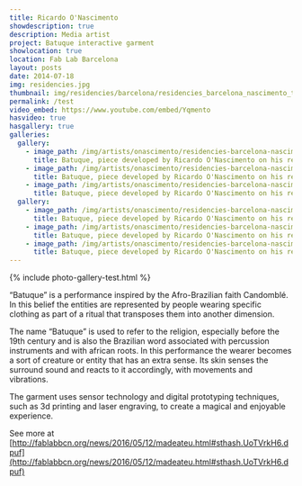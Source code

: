 ```yaml
---
title: Ricardo O'Nascimento
showdescription: true
description: Media artist
project: Batuque interactive garment
showlocation: true
location: Fab Lab Barcelona
layout: posts
date: 2014-07-18
img: residencies.jpg
thumbnail: img/residencies/barcelona/residencies_barcelona_nascimento_thumb.png
permalink: /test
video_embed: https://www.youtube.com/embed/Yqmento
hasvideo: true
hasgallery: true   
galleries:
  gallery: 
    - image_path: /img/artists/onascimento/residencies-barcelona-nascimento
      title: Batuque, piece developed by Ricardo O'Nascimento on his residency @ Fab Lab Barcelona
    - image_path: /img/artists/onascimento/residencies-barcelona-nascimento-3
      title: Batuque, piece developed by Ricardo O'Nascimento on his residency @ Fab Lab Barcelona
    - image_path: /img/artists/onascimento/residencies-barcelona-nascimento-2
      title: Batuque, piece developed by Ricardo O'Nascimento on his residency @ Fab Lab Barcelona 
  gallery: 
    - image_path: /img/artists/onascimento/residencies-barcelona-nascimento
      title: Batuque, piece developed by Ricardo O'Nascimento on his residency @ Fab Lab Barcelona
    - image_path: /img/artists/onascimento/residencies-barcelona-nascimento-3
      title: Batuque, piece developed by Ricardo O'Nascimento on his residency @ Fab Lab Barcelona
    - image_path: /img/artists/onascimento/residencies-barcelona-nascimento-2
      title: Batuque, piece developed by Ricardo O'Nascimento on his residency @ Fab Lab Barcelona     
---
```

{% include photo-gallery-test.html %}

“Batuque” is a performance inspired by the Afro-Brazilian faith Candomblé. In this belief the entities are represented by people wearing specific clothing as part of a ritual that transposes them into another dimension. 

The name “Batuque” is used to refer to the religion, especially before the 19th century and is also the Brazilian word associated with percussion instruments and with african roots. In this performance the wearer becomes a sort of creature or entity that has an extra sense. Its skin senses the surround sound and reacts to it accordingly, with movements and vibrations. 

The garment uses sensor technology and digital prototyping techniques, such as 3d printing and laser engraving, to create a magical and enjoyable experience. 

See more at [http://fablabbcn.org/news/2016/05/12/madeateu.html#sthash.UoTVrkH6.dpuf](http://fablabbcn.org/news/2016/05/12/madeateu.html#sthash.UoTVrkH6.dpuf) 






